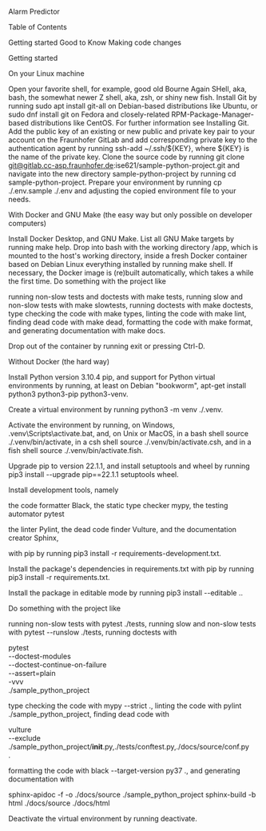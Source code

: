 Alarm Predictor

Table of Contents

Getting started
Good to Know
Making code changes


Getting started

On your Linux machine

Open your favorite shell, for example, good old
Bourne Again SHell, aka, bash,
the somewhat newer
Z shell, aka, zsh,
or shiny new
fish.
Install Git by running
sudo apt install git-all on Debian-based
distributions like Ubuntu, or
sudo dnf install git on Fedora and closely-related
RPM-Package-Manager-based distributions like
CentOS. For further information see
Installing Git.
Add the public key of an existing or new public and private key pair to your
account on the
Fraunhofer GitLab
and add corresponding private key to the authentication agent by running
ssh-add ~/.ssh/${KEY}, where ${KEY} is the name of the private key.
Clone the source code by running
git clone git@gitlab.cc-asp.fraunhofer.de:ise621/sample-python-project.git
and navigate into the new directory sample-python-project by running
cd sample-python-project.
Prepare your environment by running cp ./.env.sample ./.env and adjusting
the copied environment file to your needs.


With Docker and GNU Make (the easy way but only possible on developer computers)

Install Docker Desktop, and
GNU Make.
List all GNU Make targets by running make help.
Drop into bash with the working directory /app, which is mounted to the
host's working directory, inside a fresh Docker container based on Debian
Linux everything installed by running make shell. If necessary, the Docker
image is (re)built automatically, which takes a while the first time.
Do something with the project like

running non-slow tests and doctests with make tests,
running slow and non-slow tests with make slowtests,
running doctests with make doctests,
type checking the code with make types,
linting the code with make lint,
finding dead code with make dead,
formatting the code with make format, and
generating documentation with make docs.


Drop out of the container by running exit or pressing Ctrl-D.


Without Docker (the hard way)


Install Python version 3.10.4
pip, and support for
Python virtual environments
by running, at least on Debian "bookworm",
apt-get install python3 python3-pip python3-venv.


Create a virtual environment by running
python3 -m venv ./.venv.


Activate the environment by running, on Windows,
.venv\Scripts\activate.bat, and, on Unix or MacOS, in
a bash shell
source ./.venv/bin/activate,
in a csh shell
source ./.venv/bin/activate.csh,
and in a fish shell
source ./.venv/bin/activate.fish.


Upgrade pip to version 22.1.1, and install
setuptools and
wheel by running
pip3 install --upgrade pip==22.1.1 setuptools wheel.


Install development tools, namely

the code formatter Black,
the static type checker mypy,
the testing automator pytest

the linter Pylint,
the dead code finder Vulture, and
the documentation creator Sphinx,

with pip by running
pip3 install -r requirements-development.txt.


Install the package's dependencies in requirements.txt with
pip by running
pip3 install -r requirements.txt.


Install the package in editable mode by running
pip3 install --editable ..


Do something with the project like

running non-slow tests with pytest ./tests,
running slow and non-slow tests with pytest --runslow ./tests,
running doctests with

pytest \
  --doctest-modules \
  --doctest-continue-on-failure \
  --assert=plain \
  -vvv \
  ./sample_python_project



type checking the code with mypy --strict .,
linting the code with pylint ./sample_python_project,
finding dead code with

vulture \
   --exclude ./sample_python_project/__init__.py,./tests/conftest.py,./docs/source/conf.py \
  .



formatting the code with black --target-version py37 ., and
generating documentation with

sphinx-apidoc -f -o ./docs/source ./sample_python_project
sphinx-build -b html ./docs/source ./docs/html






Deactivate the virtual environment by running deactivate.
